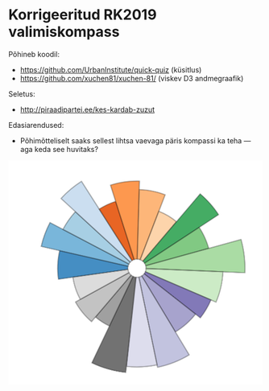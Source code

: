 # Korrigeeritud RK2019 valimiskompass

Põhineb koodil:

* https://github.com/UrbanInstitute/quick-quiz (küsitlus)
* https://github.com/xuchen81/xuchen-81/ (viskev D3 andmegraafik)

Seletus:

* http://piraadipartei.ee/kes-kardab-zuzut

Edasiarendused:

* Põhimõtteliselt saaks sellest lihtsa vaevaga päris kompassi ka teha — aga keda see huvitaks?

![Tegemist on valimiskampaaniaa, kasutamine omal riisikol!](kompass.png)
